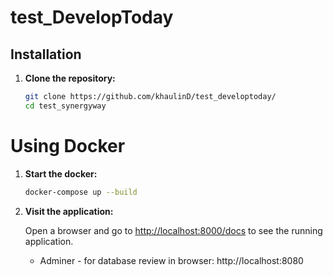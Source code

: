 # test_DevelopToday

## Installation

1. **Clone the repository:**

    ```bash
    git clone https://github.com/khaulinD/test_developtoday/
    cd test_synergyway
    ```

# Using Docker
1. **Start the docker:**

    ```bash
    docker-compose up --build
    ``` 
2. **Visit the application:**

    Open a browser and go to [http://localhost:8000/docs](http://localhost:8000/docs) to see the running application.

   - Adminer - for database review in browser: http://localhost:8080
